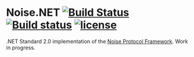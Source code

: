 # Noise.NET [![Build Status](https://travis-ci.org/Metalnem/noise.svg?branch=master)](https://travis-ci.org/Metalnem/noise) [![Build status](https://ci.appveyor.com/api/projects/status/aw4y7rackgepjy8u?svg=true)](https://ci.appveyor.com/project/Metalnem/noise) [![license](https://img.shields.io/badge/license-MIT-blue.svg?style=flat)](https://raw.githubusercontent.com/metalnem/noise/master/LICENSE)

.NET Standard 2.0 implementation of the [Noise Protocol Framework](https://noiseprotocol.org/). Work in progress.
